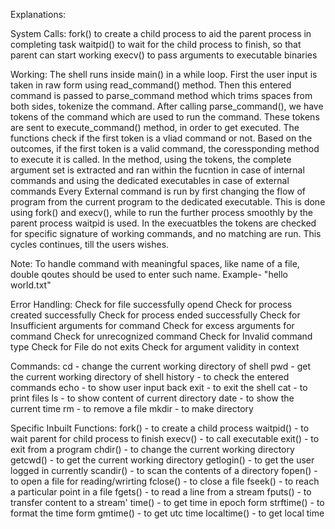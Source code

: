 Explanations:

System Calls:
	fork() to create a child process to aid the parent process in completing task
	waitpid() to wait for the child process to finish, so that parent can start working
	execv() to pass arguments to executable binaries

Working:
	The shell runs inside main() in a while loop.
	First the user input is taken in raw form using read_command() method.
	Then this entered command is passed to parse_command method which trims spaces from both sides, tokenize the command.
	After calling parse_command(), we have tokens of the command which are used to run the command.
	These tokens are sent to execute_command() method, in order to get executed.
	The functions check if the first token is a vliad command or not.
	Based on the outcomes, if the first token is a valid command, the coressponding method to execute it is called.
	In the method, using the tokens, the complete argument set is extracted and ran within the fucntion in case of internal commands and using the dedicated executables in case of external commands
	Every External command is run by first changing the flow of program from the current program to the dedicated executable.
	This is done using fork() and execv(), while to run the further process smoothly by the parent process waitpid is used.
	In the execuatbles the tokens are checked for specific signature of working commands, and no matching are run.
	This cycles continues, till the users wishes.

Note:
	To handle command with meaningful spaces, like name of a file, double qoutes should be used to enter such name. Example- "hello world.txt"
	
Error Handling:
	Check for file successfully opend
	Check for process created successfully
	Check for process ended successfully
	Check for Insufficient arguments for command
	Check for excess arguments for command
	Check for unrecognized command
	Check for Invalid command type
	Check for File do not exits
	Check for argument validity in context
	
Commands:
	cd - change the current working directory of shell
	pwd - get the current working directory of shell
	history - to check the entered commands 
	echo - to show user input back
	exit - to exit the shell
	cat - to print files
	ls - to show content of current directory
	date - to show the current time
	rm - to remove a file
	mkdir - to make directory

Specific Inbuilt Functions:
	fork() - to create a child process
	waitpid() - to wait parent for child process to finish
	execv() - to call executable
	exit() - to exit from a program
	chdir() - to change the current working directory
	getcwd() - to get the current working directory
	getlogin() - to get the user logged in currently
	scandir() - to scan the contents of a directory
	fopen() - to open a file for reading/wrirting
	fclose() - to close a file
	fseek() - to reach a particular point in a file
	fgets() - to read a line from a stream
	fputs() - to transfer content to a stream'
	time() - to get time in epoch form
	strftime() - to format the time form
	gmtime() - to get utc time
	localtime() - to get local time

